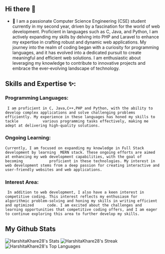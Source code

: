 ## Hi there 👋
- 🌱 I am a passionate Computer Science Engineering (CSE) student currently in my second year, driven by a fascination for the world of web development. Proficient in languages such as C, Java, and Python, I am actively expanding my skills by delving into PHP and Laravel to enhance my expertise in crafting robust and dynamic web applications.
My journey into the realm of coding began with a curiosity for programming languages, and it has evolved into a dedicated pursuit to create meaningful and efficient web solutions. I am enthusiastic about leveraging my knowledge to contribute to innovative projects and embrace the ever-evolving landscape of technology.

## Skills and Expertise ✨:
  ### Programming Languages: 
     I am proficient in C, Java,C++,PHP and Python, with the ability to develop complex applications and solve challenging problems efficiently. My experience in these languages has honed my skills to tackle           various programming tasks effectively, making me adept at delivering high-quality solutions.
  ### Ongoing Learning: 
    Currently, I am focused on expanding my knowledge in Full Stack development by learning  MERN stack. These ongoing efforts are aimed at enhancing my web development capabilities, with the goal of becoming            proficient in these technologies. My interest in web development stems from a deep passion for creating interactive and user-friendly websites and web applications.
  ### Interest Area:  
     In addition to web development, I also have a keen interest in competitive coding. This interest reflects my enthusiasm for algorithmic problem-solving and honing my skills in writing efficient and optimized      code. I am excited about the challenges and learning opportunities that competitive coding offers, and I am eager to continue exploring this area to further develop my skills. 

  ## My Github Stats
 ![HarshitaKhare28's Stats](https://github-readme-stats.vercel.app/api?username=HarshitaKhare28&theme=highcontrast&show_icons=true&hide_border=true&count_private=true)
 ![HarshitaKhare28's Streak](https://github-readme-streak-stats.herokuapp.com/?user=HarshitaKhare28&theme=highcontrast&hide_border=true)
 ![HarshitaKhare28's Top Languages](https://github-readme-stats.vercel.app/api/top-langs/?username=HarshitaKhare28&theme=highcontrast&show_icons=true&hide_border=true&layout=compact)
<!--
**HarshitaKhare28/HarshitaKhare28** is a ✨ _special_ ✨ repository because its `README.md` (this file) appears on your GitHub profile.

Here are some ideas to get you started:

- 🔭 I’m currently working on ...

- 👯 I’m looking to collaborate on ...
- 🤔 I’m looking for help with ...
- 💬 Ask me about ...
- 📫 How to reach me: ...
- 😄 Pronouns: ...
- ⚡ Fun fact: ...
-->
